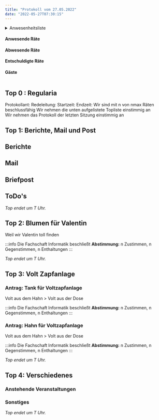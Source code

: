 ```yaml
---
title: "Protokoll vom 27.05.2022"
date: "2022-05-27T07:30:15"
---
```


<details>
<summary>Anwesenheitsliste<summary>

#### Anwesende Räte

#### Abwesende Räte

#### Entschuldigte Räte

#### Gäste

</details>

## Top 0 : Regularia

Protokollant: 
Redeleitung: 
Startzeit: 
Endzeit: 
Wir sind mit n von nmax Räten beschlussfähig
Wir nehmen die unten aufgelistete Topliste einstimmig an
Wir nehmen das Protokoll der letzten Sitzung einstimmig an

## Top 1: Berichte, Mail und Post

## Berichte

## Mail

## Briefpost

## ToDo's

_Top endet um T Uhr._

## Top 2: Blumen für Valentin
Weil wir Valentin toll finden

:::info
Die Fachschaft Informatik beschließt
**Abstimmung:** n Zustimmen, n Gegenstimmen, n Enthaltungen
:::

_Top endet um T Uhr._

## Top 3: Volt Zapfanlage

### Antrag: Tank für Voltzapfanlage
Volt aus dem Hahn > Volt aus der Dose

:::info
Die Fachschaft Informatik beschließt
**Abstimmung:** n Zustimmen, n Gegenstimmen, n Enthaltungen
:::

### Antrag: Hahn für Voltzapfanlage
Volt aus dem Hahn > Volt aus der Dose

:::info
Die Fachschaft Informatik beschließt
**Abstimmung:** n Zustimmen, n Gegenstimmen, n Enthaltungen
:::

_Top endet um T Uhr._

## Top 4: Verschiedenes

### Anstehende Veranstaltungen

### Sonstiges

_Top endet um T Uhr._
